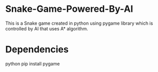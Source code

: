 # Snake-Game-Powered-By-AI
This is a Snake game created in python using pygame library which is controlled by AI that uses A* algorithm.

# Dependencies 
python
pip install pygame
